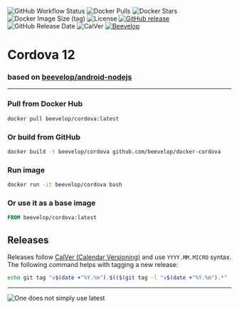 ![GitHub Workflow Status](https://img.shields.io/github/actions/workflow/status/beevelop/docker-cordova/docker.yml?style=for-the-badge)
![Docker Pulls](https://img.shields.io/docker/pulls/beevelop/cordova.svg?style=for-the-badge)
![Docker Stars](https://img.shields.io/docker/stars/beevelop/cordova?style=for-the-badge)
![Docker Image Size (tag)](https://img.shields.io/docker/image-size/beevelop/cordova/latest?style=for-the-badge)
![License](https://img.shields.io/github/license/beevelop/docker-cordova?style=for-the-badge)
[![GitHub release](https://img.shields.io/github/release/beevelop/docker-cordova.svg?style=for-the-badge)](https://github.com/beevelop/docker-cordova/releases)
![GitHub Release Date](https://img.shields.io/github/release-date/beevelop/docker-cordova?style=for-the-badge)
![CalVer](https://img.shields.io/badge/CalVer-YYYY.MM.MICRO-22bfda.svg?style=for-the-badge)
[![Beevelop](https://img.shields.io/badge/-%20Made%20with%20%F0%9F%8D%AF%20by%20%F0%9F%90%9Dvelop-blue.svg?style=for-the-badge)](https://beevelop.com)

# Cordova 12

### based on [beevelop/android-nodejs](https://github.com/beevelop/docker-android-nodejs)

---

### Pull from Docker Hub

```bash
docker pull beevelop/cordova:latest
```

### Or build from GitHub

```bash
docker build -t beevelop/cordova github.com/beevelop/docker-cordova
```

### Run image

```bash
docker run -it beevelop/cordova bash
```

### Or use it as a base image

```Dockerfile
FROM beevelop/cordova:latest
```

## Releases

Releases follow [CalVer (Calendar Versioning)](https://calver.org/) and use `YYYY.MM.MICRO` syntax. The following command helps with tagging a new release:

```bash
echo git tag "v$(date +"%Y.%m").$(($(git tag -l "v$(date +"%Y.%m").*" | wc -l)+1))"
```

---

![One does not simply use latest](https://i.imgflip.com/1fgwxr.jpg)
